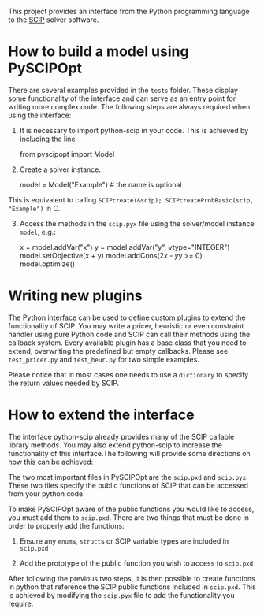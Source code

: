This project provides an interface from the Python programming language to the [SCIP](http://scip.zib.de) solver software.

How to build a model using PySCIPOpt
====================================

There are several examples provided in the `tests` folder. These display some functionality of the interface and can serve as an entry point for writing more complex code. The following steps are always required when using the interface:

1) It is necessary to import python-scip in your code. This is achieved by including the line

    from pyscipopt import Model

2) Create a solver instance.

    model = Model("Example")    # the name is optional

This is equivalent to calling `SCIPcreate(&scip); SCIPcreateProbBasic(scip, "Example")` in C.

3)  Access the methods in the `scip.pyx` file using the solver/model instance `model`, e.g.:

    x = model.addVar("x")
    y = model.addVar("y", vtype="INTEGER")
    model.setObjective(x + y)
    model.addCons(2*x - y*y >= 0)
    model.optimize()


Writing new plugins
===================

The Python interface can be used to define custom plugins to extend the functionality of SCIP. You may write a pricer, heuristic or even constraint handler using pure Python code and SCIP can call their methods using the callback system. Every available plugin has a base class that you need to extend, overwriting the predefined but empty callbacks. Please see `test_pricer.py` and `test_heur.py` for two simple examples.

Please notice that in most cases one needs to use a `dictionary` to specify the return values needed by SCIP.

How to extend the interface
===========================

The interface python-scip already provides many of the SCIP callable library methods. You may also extend python-scip to increase the functionality of this interface.The following will provide some directions on how this can be achieved:

The two most important files in PySCIPOpt are the `scip.pxd` and `scip.pyx`. These two files specify the public functions of SCIP that can be accessed from your python code.

To make PySCIPOpt aware of the public functions you would like to access, you must add them to `scip.pxd`. There are two things that must be done in order to properly add the functions:

   1) Ensure any `enum`s, `struct`s or SCIP variable types are included in `scip.pxd`
   
   2) Add the prototype of the public function you wish to access to `scip.pxd`

After following the previous two steps, it is then possible to create functions in python that reference the SCIP public functions included in `scip.pxd`. This is achieved by modifying the `scip.pyx` file to add the functionality you require.
